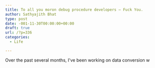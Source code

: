 ```yaml
---
title: To all you moron debug procedure developers – Fuck You.
author: Sathyajith Bhat
type: post
date: -001-11-30T00:00:00+00:00
draft: true
url: /?p=336
categories:
  - Life

---
```

Over the past several months, I've been working on data conversion w